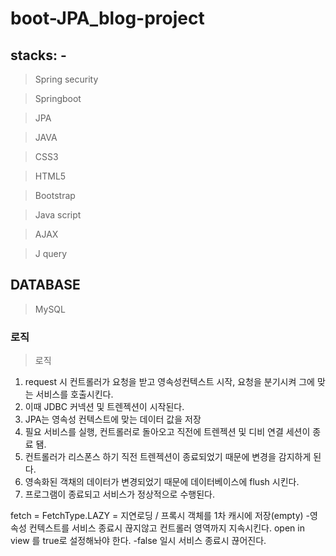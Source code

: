 # boot-JPA_blog-project

## stacks: -

> Spring security

> Springboot

>JPA

>JAVA

>CSS3

>HTML5

>Bootstrap

>Java script

>AJAX

>J query

## DATABASE 

>MySQL

### 로직
>로직
1. request 시 컨트롤러가 요청을 받고 영속성컨텍스트 시작, 요청을 분기시켜 그에 맞는 서비스를 호출시킨다.
2. 이때 JDBC 커넥션 및 트렌젝션이 시작된다.
3. JPA는 영속성 컨텍스트에 맞는 데이터 값을 저장
4. 필요 서비스를 실행, 컨트롤러로 돌아오고 직전에 트렌젝션 및 디비 연결 세션이 종료 됌.
5. 컨트롤러가 리스폰스 하기 직전 트렌젝션이 종료되었기 때문에 변경을 감지하게 된다.
6. 영속화된 객채의 데이터가 변경되었기 때문에  데이터베이스에 flush 시킨다.
7. 프로그램이 종료되고 서비스가 정상적으로 수행된다.

fetch = FetchType.LAZY = 지연로딩 / 프록시 객체를 1차 캐시에 저장(empty) 
-영속성 컨텍스트를 서비스 종료시 끊지않고 컨트롤러 영역까지 지속시킨다. open in view 를 true로 설정해놔야 한다.
-false 일시 서비스 종료시 끊어진다.
